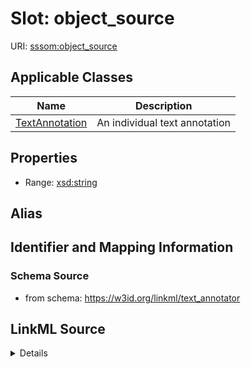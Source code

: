 # Slot: object_source

URI: [sssom:object_source](http://w3id.org/sssom/object_source)



<!-- no inheritance hierarchy -->




## Applicable Classes

| Name | Description |
| --- | --- |
[TextAnnotation](TextAnnotation.md) | An individual text annotation






## Properties

* Range: [xsd:string](http://www.w3.org/2001/XMLSchema#string)






## Alias




## Identifier and Mapping Information







### Schema Source


* from schema: https://w3id.org/linkml/text_annotator




## LinkML Source

<details>
```yaml
name: object_source
from_schema: https://w3id.org/linkml/text_annotator
rank: 1000
slot_uri: sssom:object_source
alias: object_source
owner: TextAnnotation
domain_of:
- TextAnnotation
range: string

```
</details>